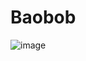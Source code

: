 # Baobob

![image](https://github.com/yoonbigbear/Baobob/assets/101116747/ce2b0459-2f31-4a1f-a5ce-8a63f46f2e6a)
